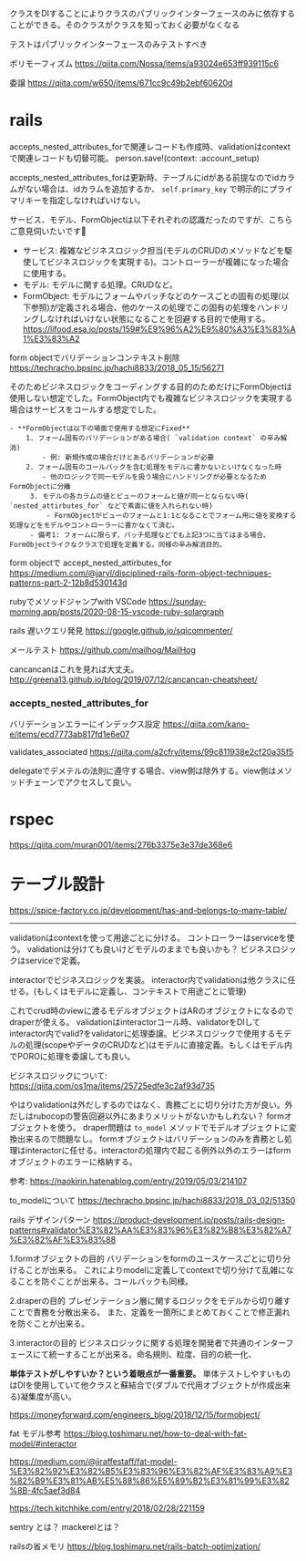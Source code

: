 クラスをDIすることによりクラスのパブリックインターフェースのみに依存することができる。そのクラスがクラスを知っておく必要がなくなる

テストはパブリックインターフェースのみテストすべき

ポリモーフィズム
https://qiita.com/Nossa/items/a93024e653ff939115c6

委譲
https://qiita.com/w650/items/671cc9c49b2ebf60620d

# rails

accepts_nested_attributes_forで関連レコードも作成時、validationはcontextで関連レコードも切替可能。
person.save!(context: :account_setup)

accepts_nested_attributes_forは更新時、テーブルにidがある前提なのでidカラムがない場合は、idカラムを追加するか、 `self.primary_key` で明示的にプライマリキーを指定しなければいけない。

サービス、モデル、FormObjectは以下それぞれの認識だったのですが、こちらご意見伺いたいです:bow:

- サービス: 複雑なビジネスロジック担当(モデルのCRUDのメソッドなどを駆使してビジネスロジックを実現する)。コントローラーが複雑になった場合に使用する。
- モデル: モデルに関する処理。CRUDなど。
- FormObject: モデルにフォームやバッチなどのケースごとの固有の処理(以下参照)が定義される場合、他のケースの処理でこの固有の処理をハンドリングしなければいけない状態になることを回避する目的で使用する。
https://lifood.esa.io/posts/159#%E9%96%A2%E9%80%A3%E3%83%A1%E3%83%A2

form objectでバリデーションコンテキスト削除
https://techracho.bpsinc.jp/hachi8833/2018_05_15/56271

そのためビジネスロジックをコーディングする目的のためだけにFormObjectは使用しない想定でした。FormObject内でも複雑なビジネスロジックを実現する場合はサービスをコールする想定でした。


    - **FormObjectは以下の場面で使用する想定にFixed**
        1. フォーム固有のバリデーションがある場合( `validation context` の辛み解消)
            - 例: 新規作成の場合だけとあるバリデーションが必要
        2. フォーム固有のコールバックを含む処理をモデルに書かないといけなくなった時
            - 他のロジックで同一モデルを扱う場合にハンドリングが必要となるためFormObjectに分離
         3. モデルの各カラムの値とビューのフォームと値が同一とならない時( `nested_attirbutes_for` などで素直に値を入れられない時)
             - FormObjectがビューのフォームと1:1となることでフォーム用に値を変換する処理などをモデルやコントローラーに書かなくて済む。
         - 備考1: フォームに限らず、バッチ処理などでも上記3つに当てはまる場合、FormObjectライクなクラスで処理を定義する。同様の辛み解消目的。
         
         

form objectで accept_nested_attirbutes_for
https://medium.com/@jaryl/disciplined-rails-form-object-techniques-patterns-part-2-12b8d530143d

rubyでメソッドジャンプwith VSCode
https://sunday-morning.app/posts/2020-08-15-vscode-ruby-solargraph


rails 遅いクエリ発見
https://google.github.io/sqlcommenter/

メールテスト
https://github.com/mailhog/MailHog

cancancanはこれを見れば大丈夫。http://greena13.github.io/blog/2019/07/12/cancancan-cheatsheet/

### accepts_nested_attributes_for
バリデーションエラーにインデックス設定
https://qiita.com/kano-e/items/ecd7773ab817fd1e6e07

validates_associated
https://qiita.com/a2cfry/items/99c811938e2cf20a35f5

delegateでデメテルの法則に遵守する場合、view側は除外する。view側はメソッドチェーンでアクセスして良い。


# rspec
https://qiita.com/muran001/items/276b3375e3e37de368e6

# テーブル設計
https://spice-factory.co.jp/development/has-and-belongs-to-many-table/

---

validationはcontextを使って用途ごとに分ける。
コントローラーはserviceを使う。
validationは分けても良いけどモデルのままでも良いかも？
ビジネスロジックはserviceで定義。

interactorでビジネスロジックを実装。
interactor内でvalidationは他クラスに任せる。(もしくはモデルに定義し、コンテキストで用途ごとに管理)

これでcrud時のviewに渡るモデルオブジェクトはARのオブジェクトになるのでdraperが使える。
validationはinteractorコール時、validatorをDIしてinteractor内でvalid?をvalidatorに処理委譲。ビジネスロジックで使用するモデルの処理(scopeやデータのCRUDなど)はモデルに直接定義。もしくはモデル内でPOROに処理を委譲しても良い。

ビジネスロジックについて:
https://qiita.com/os1ma/items/25725edfe3c2af93d735

やはりvalidationは外だしするのではなく、責務ごとに切り分けた方が良い。外だしはrubocopの警告回避以外にあまりメリットがないかもしれない？
formオブジェクトを使う。
draper問題は `to_model` メソッドでモデルオブジェクトに変換出来るので問題なし。
formオブジェクトはバリデーションのみを責務とし処理はinteractorに任せる。interactorの処理内で起こる例外以外のエラーはformオブジェクトのエラーに格納する。

参考:
https://naokirin.hatenablog.com/entry/2019/05/03/214107

to_modelについて
https://techracho.bpsinc.jp/hachi8833/2018_03_02/51350

rails デザインパターン
https://product-development.io/posts/rails-design-patterns#validator%E3%82%AA%E3%83%96%E3%82%B8%E3%82%A7%E3%82%AF%E3%83%88

1.formオブジェクトの目的
バリデーションをformのユースケースごとに切り分けることが出来る。
これによりmodelに定義してcontextで切り分けて乱雑になることを防ぐことが出来る。コールバックも同様。

2.draperの目的
プレゼンテーション層に関するロジックをモデルから切り離すことで責務を分散出来る。
また、定義を一箇所にまとめておくことで修正漏れを防ぐことが出来る。

3.interactorの目的
ビジネスロジックに関する処理を開発者で共通のインターフェースにて統一することが出来る。命名規則、粒度、目的の統一化、

**単体テストがしやすいか？という着眼点が一番重要。**
単体テストしやすいものはDIを使用していて他クラスと蘇結合で(ダブルで代用オブジェクトが作成出来る)凝集度が高い。

https://moneyforward.com/engineers_blog/2018/12/15/formobject/

fat モデル参考
https://blog.toshimaru.net/how-to-deal-with-fat-model/#interactor

https://medium.com/@jiraffestaff/fat-model-%E3%82%92%E3%82%B5%E3%83%96%E3%82%AF%E3%83%A9%E3%82%B9%E3%81%AB%E5%88%86%E5%89%B2%E3%81%99%E3%82%8B-4fc5aef3d84

https://tech.kitchhike.com/entry/2018/02/28/221159

sentry とは？
mackerelとは？

railsの省メモリ
https://blog.toshimaru.net/rails-batch-optimization/
